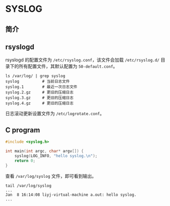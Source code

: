 # SYSLOG

## 简介

## rsyslogd

rsyslogd 的配置文件为 `/etc/rsyslog.conf`，该文件会加载 `/etc/rsyslog.d/` 目录下的所有配置文件，其默认配置为 `50-default.conf`。

```shell
ls /var/log/ | grep syslog
syslog          # 当前日志文件
syslog.1        # 最近一次日志文件
syslog.2.gz     # 更旧的压缩日志
syslog.3.gz     # 更旧的压缩日志
syslog.4.gz     # 更旧的压缩日志
```

日志滚动更新设置文件为 `/etc/logrotate.conf`。

## C program

```c
#include <syslog.h>

int main(int argc, char* argv[]) {
    syslog(LOG_INFO, "hello syslog.\n");
    return 0;
}
```

查看 `/var/log/syslog` 文件，即可看到输出。

```shell
tail /var/log/syslog
...
Jan  8 16:14:08 liyj-virtual-machine a.out: hello syslog.
...
```

##
